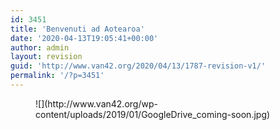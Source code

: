 ```yaml
---
id: 3451
title: 'Benvenuti ad Aotearoa'
date: '2020-04-13T19:05:41+00:00'
author: admin
layout: revision
guid: 'http://www.van42.org/2020/04/13/1787-revision-v1/'
permalink: '/?p=3451'
---
```


<div class="wp-container-3870 wp-block-columns has-2-columns"><div class="wp-container-3868 wp-block-column"><figure class="wp-block-image">![](http://www.van42.org/wp-content/uploads/2019/01/GoogleDrive_coming-soon.jpg)</figure></div><div class="wp-container-3869 wp-block-column"></div></div>